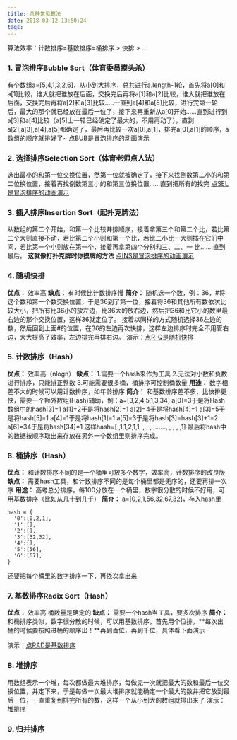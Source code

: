 ```yaml
---
title: 几种常见算法
date: 2018-03-12 13:50:24
tags:
---
```


算法效率：计数排序=基数排序=桶排序 > 快排 > ...
  ### 1. 冒泡排序Bubble Sort（体育委员摸头杀）
 有个数组a=[5,4,1,3,2,6]，从小到大排序，总共进行a.length-1轮，首先将a[0]和a[1]比较，谁大就把谁放在后面，交换完后再将a[1]和a[2]比较，谁大就把谁放在后面，交换完后再将a[2]和a[3]比较.....一直到a[4]和a[5]比较，进行完第一轮后，最大的那个就已经放在最后一位了，接下来再重新从a[0]开始......直到进行到a[3]和a[4]比较（a[5]上一轮已经确定了最大的，不用再动了），直到a[2],a[3],a[4],a[5]都确定了，最后再比较一次a[0],a[1]，排完a[0],a[1]的顺序，a数组的顺序就排好了~
[点BUB是冒泡排序的动画演示](https://visualgo.net/bn/sorting)


### 2. 选择排序Selection Sort（体育老师点人法）
选出最小的和第一位交换位置，然第一位就被确定了，接下来找倒数第二小的和第二位换位置，接着再找倒数第三小的和第三位换位置......直到把所有的找完
[点SEL是冒泡排序的动画演示](https://visualgo.net/bn/sorting)

### 3. 插入排序Insertion Sort（起扑克牌法）
从数组的第二个开始，和第一个比较并排顺序，接着拿第三个和第二个比，若比第二个大则直接不动，若比第二个小则和第一个比，若比二小比一大则插在它们中间，若比第一个小则放在第一个，接着再拿第四个分别和三、二、一
比.......直到最后。
**这就像打扑克牌时你摸牌的方法**
[点INS是冒泡排序的动画演示](https://visualgo.net/bn/sorting)

### 4. 随机快排
**优点：**
效率高
**缺点：**
有时候比计数排序慢
**简介：**
随机选一个数，例：36，#将这个数和第一个数交换位置，于是36到了第一位，接着将36和其他所有数依次比较大小，把所有比36小的放左边，比36大的放右边，然后把36和比它小的数里最右边的那个交换位置，这样36就定位了。
接着以同样的方式随机选择36左边的数，然后回到上面#的位置，在36的左边再次快排，这样左边排序时完全不用管右边，大大提高了效率，左边排完再排右边。
演示：[点R-Q是随机快排](https://visualgo.net/bn/sorting)


### 5. 计数排序（Hash）
**优点：**
效率高（nlogn）
**缺点：**
1.需要一个hash来作为工具
2.无法对小数和负数进行排序，只能排正整数
3.可能需要很多桶，桶排序可控制桶数量
**用途：**
数字相差不大的时候可以用计数排序，如年龄排序
**简介：**
和基数排序差不多，比快排更快，需要一个额外数组(Hash)辅助，例：a=[3,2,4,5,1,3,34]
a[0]=3于是将Hash数组中的hash[3]=1
a[1]=2于是将hash[2]=1
a[2]=4于是将hash[4]=1
a[3]=5于是将hash[5]=1
a[4]=1于是将hash[1]=1
a[5]=3于是将hash[3]=hash[3]+1=2
a[6]=34于是将hash[34]=1
这样hash=[ ,1,1,2,1,1, , , , ,......, , , , ,1]
最后将hash中的数据按顺序取出来存放在另外一个数组里则排序完成。

### 6. 桶排序（Hash）
**优点：**
和计数排序不同的是一个桶里可放多个数字，效率高，计数排序的改良版
**缺点：**
需要hash工具，和计数排序不同的是每个桶里都是无序的，还要再排一次序
**用途：**
高考总分排序，每100分放在一个桶里，数字很分散的时候不好用，可用基数排序（比如从几十到几千）
**简介：**
a=[0,2,1,56,32,67,32]，存入hash里
```
hash = {
  '0':[0,2,1],
  '1':[],
  '2':[],
  '3':[32,32],
  '4':[],
  '5':[56],
  '6':[67],
}
```
还要把每个桶里的数字排序一下，再依次拿出来

### 7. 基数排序Radix Sort（Hash）
**优点：**
效率高
桶数量是确定的
**缺点：**
需要一个hash当工具，要多次排序
**简介：**
和桶排序类似，数字很分散的时候，可以用基数排序，首先用个位排，**每次出桶的时候要按照进桶的顺序出！**再到百位，再到千位，具体看下面演示

演示：[点RAD是基数排序](https://visualgo.net/bn/sorting)

### 8. 堆排序
用数组表示一个堆，每次都做最大堆排序，每做完一次就把最大的数和最后一位交换位置，并定下来，于是每做一次最大堆排序就能确定一个最大的数并把它放到最后一位，一直重复到排完所有的数，这样一个从小到大的数组就排出来了
演示：[堆排序](https://www.cs.usfca.edu/~galles/visualization/HeapSort.html)



### 9. 归并排序

